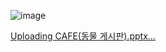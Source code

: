 ![image](https://github.com/user-attachments/assets/256aa155-5c05-476e-8c8b-6ef8eeb906dc)

[Uploading CAFE(동물 게시판).pptx…]()
